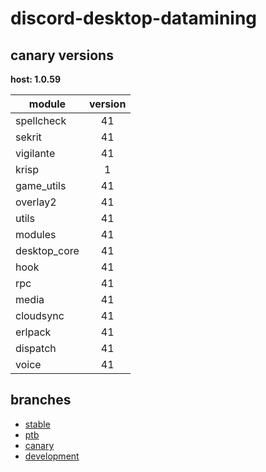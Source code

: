 # discord-desktop-datamining

## canary versions

**host: 1.0.59**

| module | version |
| ------ | :-----: |
| spellcheck | 41 |
| sekrit | 41 |
| vigilante | 41 |
| krisp | 1 |
| game_utils | 41 |
| overlay2 | 41 |
| utils | 41 |
| modules | 41 |
| desktop_core | 41 |
| hook | 41 |
| rpc | 41 |
| media | 41 |
| cloudsync | 41 |
| erlpack | 41 |
| dispatch | 41 |
| voice | 41 |

## branches

- [stable](https://github.com/OpenAsar/discord-desktop-datamining/tree/stable)
- [ptb](https://github.com/OpenAsar/discord-desktop-datamining/tree/ptb)
- [canary](https://github.com/OpenAsar/discord-desktop-datamining/tree/canary)
- [development](https://github.com/OpenAsar/discord-desktop-datamining/tree/development)